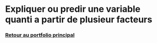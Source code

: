# Expliquer ou predir une variable quanti a partir de plusieur facteurs
### [Retour au portfolio principal](../README.md)
